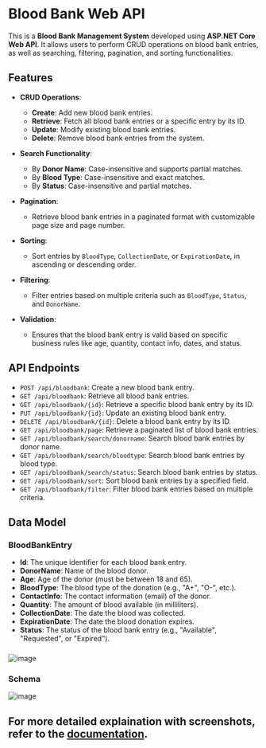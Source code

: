 # Blood Bank Web API

This is a **Blood Bank Management System** developed using **ASP.NET Core Web API**. It allows users to perform CRUD operations on blood bank entries, as well as searching, filtering, pagination, and sorting functionalities.

## Features

- **CRUD Operations**: 
  - **Create**: Add new blood bank entries.
  - **Retrieve**: Fetch all blood bank entries or a specific entry by its ID.
  - **Update**: Modify existing blood bank entries.
  - **Delete**: Remove blood bank entries from the system.

- **Search Functionality**: 
  - By **Donor Name**: Case-insensitive and supports partial matches.
  - By **Blood Type**: Case-insensitive and exact matches.
  - By **Status**: Case-insensitive and partial matches.

- **Pagination**: 
  - Retrieve blood bank entries in a paginated format with customizable page size and page number.

- **Sorting**: 
  - Sort entries by `BloodType`, `CollectionDate`, or `ExpirationDate`, in ascending or descending order.

- **Filtering**: 
  - Filter entries based on multiple criteria such as `BloodType`, `Status`, and `DonorName`.

- **Validation**: 
  - Ensures that the blood bank entry is valid based on specific business rules like age, quantity, contact info, dates, and status.

## API Endpoints

- `POST /api/bloodbank`: Create a new blood bank entry.
- `GET /api/bloodbank`: Retrieve all blood bank entries.
- `GET /api/bloodbank/{id}`: Retrieve a specific blood bank entry by its ID.
- `PUT /api/bloodbank/{id}`: Update an existing blood bank entry.
- `DELETE /api/bloodbank/{id}`: Delete a blood bank entry by its ID.
- `GET /api/bloodbank/page`: Retrieve a paginated list of blood bank entries.
- `GET /api/bloodbank/search/donorname`: Search blood bank entries by donor name.
- `GET /api/bloodbank/search/bloodtype`: Search blood bank entries by blood type.
- `GET /api/bloodbank/search/status`: Search blood bank entries by status.
- `GET /api/bloodbank/sort`: Sort blood bank entries by a specified field.
- `GET /api/bloodbank/filter`: Filter blood bank entries based on multiple criteria.

## Data Model

### BloodBankEntry

- **Id**: The unique identifier for each blood bank entry.
- **DonorName**: Name of the blood donor.
- **Age**: Age of the donor (must be between 18 and 65).
- **BloodType**: The blood type of the donation (e.g., "A+", "O-", etc.).
- **ContactInfo**: The contact information (email) of the donor.
- **Quantity**: The amount of blood available (in milliliters).
- **CollectionDate**: The date the blood was collected.
- **ExpirationDate**: The date the blood donation expires.
- **Status**: The status of the blood bank entry (e.g., "Available", "Requested", or "Expired").
###
![image](https://github.com/user-attachments/assets/d1b9988f-f752-4d64-922b-f1a422cf98ee)
### Schema
![image](https://github.com/user-attachments/assets/51f0ff7f-3c5f-4f6b-81d2-86427068cb70)


## **For more detailed explaination with screenshots, refer to the [documentation](https://github.com/swethashivannagari/BloodBankWebAPI/blob/master/BloodBankDoc.docx).**
